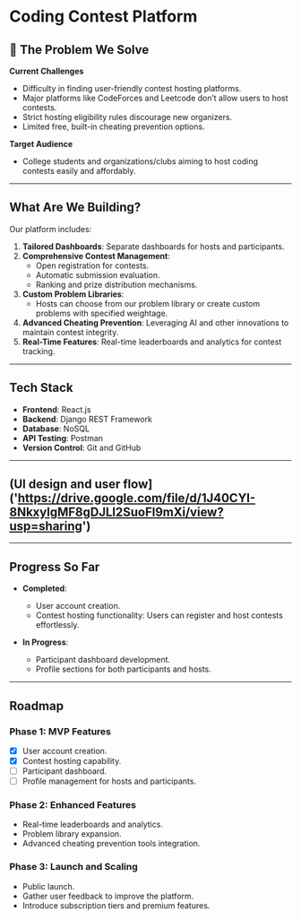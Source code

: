 # Coding Contest Platform  

## 🚀 The Problem We Solve  

**Current Challenges**  
- Difficulty in finding user-friendly contest hosting platforms.  
- Major platforms like CodeForces and Leetcode don’t allow users to host contests.  
- Strict hosting eligibility rules discourage new organizers.  
- Limited free, built-in cheating prevention options.  

**Target Audience**  
- College students and organizations/clubs aiming to host coding contests easily and affordably.  

---  

## What Are We Building?  

Our platform includes:  
1. **Tailored Dashboards**: Separate dashboards for hosts and participants.  
2. **Comprehensive Contest Management**:  
   - Open registration for contests.  
   - Automatic submission evaluation.  
   - Ranking and prize distribution mechanisms.  
3. **Custom Problem Libraries**:  
   - Hosts can choose from our problem library or create custom problems with specified weightage.  
4. **Advanced Cheating Prevention**: Leveraging AI and other innovations to maintain contest integrity.  
5. **Real-Time Features**: Real-time leaderboards and analytics for contest tracking.  

---  

## Tech Stack  

- **Frontend**: React.js  
- **Backend**: Django REST Framework  
- **Database**: NoSQL  
- **API Testing**: Postman  
- **Version Control**: Git and GitHub  

---  

## (UI design and user flow]('https://drive.google.com/file/d/1J40CYI-8NkxylgMF8gDJLl2SuoFl9mXi/view?usp=sharing')

--- 

## Progress So Far  

- **Completed**:  
  - User account creation.  
  - Contest hosting functionality: Users can register and host contests effortlessly.  

- **In Progress**:  
  - Participant dashboard development.  
  - Profile sections for both participants and hosts.  

---  

## Roadmap  

### Phase 1: MVP Features  
- [x] User account creation.  
- [x] Contest hosting capability.  
- [ ] Participant dashboard.  
- [ ] Profile management for hosts and participants.  

### Phase 2: Enhanced Features  
- Real-time leaderboards and analytics.  
- Problem library expansion.  
- Advanced cheating prevention tools integration.  

### Phase 3: Launch and Scaling  
- Public launch.  
- Gather user feedback to improve the platform.  
- Introduce subscription tiers and premium features.  
